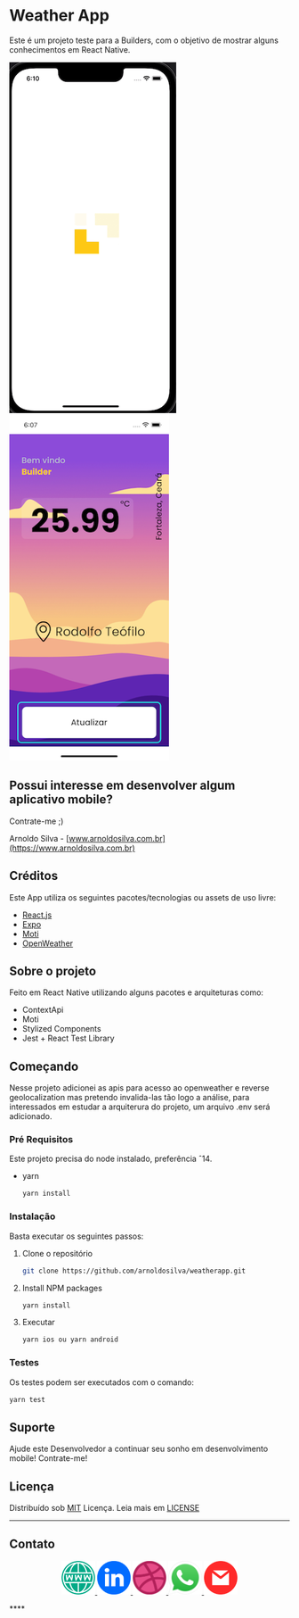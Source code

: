 # Weather App

Este é um projeto teste para a Builders, com o objetivo de mostrar alguns conhecimentos em React Native.

![tela2](readmefiles/loading.gif)
![tela1](readmefiles/tela1.png)

<!-- <img src="readmefiles/loading.png" width="360"> -->

## Possui interesse em desenvolver algum aplicativo mobile?

Contrate-me ;)

Arnoldo Silva</b> - [www.arnoldosilva.com.br](https://www.arnoldosilva.com.br)

## Créditos

Este App utiliza os seguintes pacotes/tecnologias ou assets de uso livre:

- [React.js](https://reactjs.org/)
- [Expo](https://expo.dev/)
- [Moti](https://moti.fyi/)
- [OpenWeather](https://openweathermap.org/)

## Sobre o projeto

Feito em React Native utilizando alguns pacotes e arquiteturas como:

- ContextApi
- Moti
- Stylized Components
- Jest + React Test Library

## Começando

Nesse projeto adicionei as apis para acesso ao openweather e reverse geolocalization mas pretendo invalida-las tão logo a análise, para interessados em estudar a arquiterura do projeto, um arquivo .env será adicionado.

### Pré Requisitos

Este projeto precisa do node instalado, preferência ˆ14.

- yarn

  ```sh
  yarn install
  ```

### Instalação

Basta executar os seguintes passos:

<!-- 1. Get a free API Key at [https://example.com](https://example.com) -->
1. Clone o repositório

   ```sh
   git clone https://github.com/arnoldosilva/weatherapp.git
   ```

2. Install NPM packages

   ```sh
   yarn install
   ```

3. Executar

   ```sh
   yarn ios ou yarn android
   ```

<!-- 4. Enter your API in `config.js`

   ```js
   const API_KEY = 'ENTER YOUR API';
   ``` -->
### Testes

Os testes podem ser executados com o comando:

  ```sh
  yarn test
  ```

## Suporte

Ajude este Desenvolvedor a continuar seu sonho em desenvolvimento mobile! Contrate-me!

## Licença

Distribuído sob [MIT](https://github.com/arnoldosilva/vai_chover_hoje/blob/master/LICENSE) Licença. Leia mais em [LICENSE](https://github.com/arnoldosilva/vai_chover_hoje/blob/master/LICENSE)

---

## Contato

<p align="center">
<a href="https://arnoldosilva.com.br">
<img src="readmefiles/www.png" width="60">
</a>
<a href="https://www.linkedin.com/in/arnoldosilva/">
<img src="readmefiles/linkedin.png" width="60">
</a>
<a href="https://dribbble.com/arnoldosilva">
<img src="readmefiles/dribble.png" width="60">
</a>
<a href="https://wa.me/5585998714767">
<img src="readmefiles/whatsapp.png" width="60">
</a>
<a href="mailto:contato@arnoldosilva.com.br">
<img src="readmefiles/email.png" width="60">
</a>
</p>****
